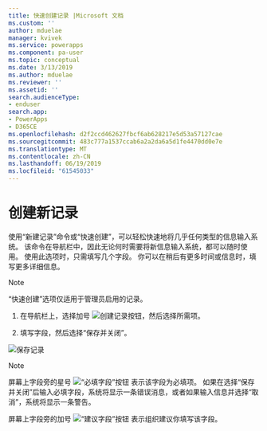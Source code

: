 ```yaml
---
title: 快速创建记录 |Microsoft 文档
ms.custom: ''
author: mduelae
manager: kvivek
ms.service: powerapps
ms.component: pa-user
ms.topic: conceptual
ms.date: 3/13/2019
ms.author: mduelae
ms.reviewer: ''
ms.assetid: ''
search.audienceType:
- enduser
search.app:
- PowerApps
- D365CE
ms.openlocfilehash: d2f2ccd462627fbcf6ab628217e5d53a57127cae
ms.sourcegitcommit: 483c777a1537ccab6a2a2da6a5d1fe4470dd0e7e
ms.translationtype: MT
ms.contentlocale: zh-CN
ms.lasthandoff: 06/19/2019
ms.locfileid: "61545033"
---
```

# <a name="create-a-new-record"></a>创建新记录


使用“新建记录”命令或“快速创建”，可以轻松快速地将几乎任何类型的信息输入系统。 该命令在导航栏中，因此无论何时需要将新信息输入系统，都可以随时使用。 使用此选项时，只需填写几个字段。 你可以在稍后有更多时间或信息时，填写更多详细信息。  

> [!NOTE]
> “快速创建”选项仅适用于管理员启用的记录。
    
1. 在导航栏上，选择加号 ![创建记录按钮](media/create-record-button.png "Create record button")，然后选择所需项。  
  
2.  填写字段，然后选择“保存并关闭”。  

  ![保存记录](media/quick_create.png "Save a record")
  
> [!NOTE]
> 屏幕上字段旁的星号 ![“必填字段”按钮](media/required-field-button.png "Required Field button") 表示该字段为必填项。 如果在选择“保存并关闭”后输入必填字段，系统将显示一条错误消息，或者如果输入信息并选择“取消”，系统将显示一条警告。
>   
> 屏幕上字段旁的加号 ![“建议字段”按钮](media/recommended-field-button.png "Recommended Field button") 表示组织建议你填写该字段。  
    
